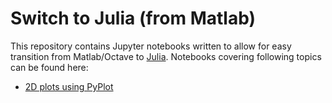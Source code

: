# Switch to Julia (from Matlab)
This repository contains Jupyter notebooks written to allow for easy transition from Matlab/Octave to [Julia](https://julialang.org). Notebooks covering following topics can be found here:
* [2D plots using PyPlot](notebooks/2D_PyPlot.ipynb)

